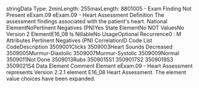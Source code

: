 

stringData Type: 2minLength: 255maxLength: 
8801005 - Exam Finding Not Present
eExam.09
eExam.09 - Heart Assessment
Definition
The assessment findings associated with the patient's heart.
National ElementNoPertinent Negatives (PN)Yes
State ElementNo
NOT ValuesNo
Version 2 ElementE16_08
Is NillableNo
UsageOptional
Recurrence0 : M
Attributes
Pertinent Negatives (PN)
CorrelationID
Code List
CodeDescription
3509001Clicks
3509003Heart Sounds Decreased
3509005Murmur-Diastolic
3509007Murmur-Systolic
3509009Normal
3509011Not Done
3509013Rubs
3509015S1
3509017S2
3509019S3
3509021S4
Data Element Comment
Element eExam.09 - Heart Assessment represents Version 2.2.1 element E16_08 Heart Assessment. The element value
choices have been expanded.